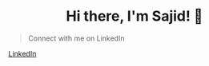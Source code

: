 <h1 align="center"> Hi there, I'm Sajid! 👋 </h1>

>Connect with me on LinkedIn

 [LinkedIn](https://www.linkedin.com/in/sajid-fayaz-7092a8206)

</br>
